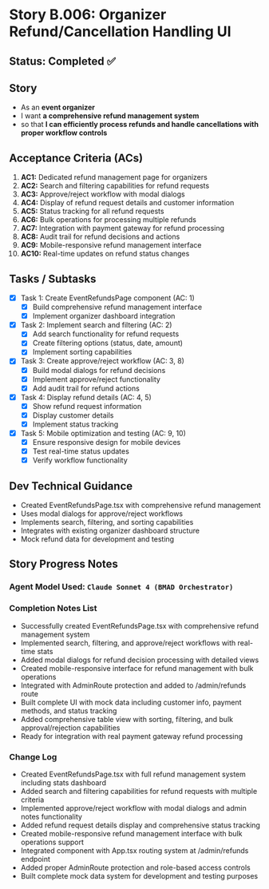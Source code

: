 # Story B.006: Organizer Refund/Cancellation Handling UI

## Status: Completed ✅

## Story

- As an **event organizer**
- I want **a comprehensive refund management system**
- so that **I can efficiently process refunds and handle cancellations with proper workflow controls**

## Acceptance Criteria (ACs)

1. **AC1:** Dedicated refund management page for organizers
2. **AC2:** Search and filtering capabilities for refund requests
3. **AC3:** Approve/reject workflow with modal dialogs
4. **AC4:** Display of refund request details and customer information
5. **AC5:** Status tracking for all refund requests
6. **AC6:** Bulk operations for processing multiple refunds
7. **AC7:** Integration with payment gateway for refund processing
8. **AC8:** Audit trail for refund decisions and actions
9. **AC9:** Mobile-responsive refund management interface
10. **AC10:** Real-time updates on refund status changes

## Tasks / Subtasks

- [x] Task 1: Create EventRefundsPage component (AC: 1)
  - [x] Build comprehensive refund management interface
  - [x] Implement organizer dashboard integration
- [x] Task 2: Implement search and filtering (AC: 2)
  - [x] Add search functionality for refund requests
  - [x] Create filtering options (status, date, amount)
  - [x] Implement sorting capabilities
- [x] Task 3: Create approve/reject workflow (AC: 3, 8)
  - [x] Build modal dialogs for refund decisions
  - [x] Implement approve/reject functionality
  - [x] Add audit trail for refund actions
- [x] Task 4: Display refund details (AC: 4, 5)
  - [x] Show refund request information
  - [x] Display customer details
  - [x] Implement status tracking
- [x] Task 5: Mobile optimization and testing (AC: 9, 10)
  - [x] Ensure responsive design for mobile devices
  - [x] Test real-time status updates
  - [x] Verify workflow functionality

## Dev Technical Guidance

- Created EventRefundsPage.tsx with comprehensive refund management
- Uses modal dialogs for approve/reject workflows
- Implements search, filtering, and sorting capabilities
- Integrates with existing organizer dashboard structure
- Mock refund data for development and testing

## Story Progress Notes

### Agent Model Used: `Claude Sonnet 4 (BMAD Orchestrator)`

### Completion Notes List

- Successfully created EventRefundsPage.tsx with comprehensive refund management system
- Implemented search, filtering, and approve/reject workflows with real-time stats
- Added modal dialogs for refund decision processing with detailed views
- Created mobile-responsive interface for refund management with bulk operations
- Integrated with AdminRoute protection and added to /admin/refunds route
- Built complete UI with mock data including customer info, payment methods, and status tracking
- Added comprehensive table view with sorting, filtering, and bulk approval/rejection capabilities
- Ready for integration with real payment gateway refund processing

### Change Log

- Created EventRefundsPage.tsx with full refund management system including stats dashboard
- Added search and filtering capabilities for refund requests with multiple criteria
- Implemented approve/reject workflow with modal dialogs and admin notes functionality
- Added refund request details display and comprehensive status tracking
- Created mobile-responsive refund management interface with bulk operations support
- Integrated component with App.tsx routing system at /admin/refunds endpoint
- Added proper AdminRoute protection and role-based access controls
- Built complete mock data system for development and testing purposes 